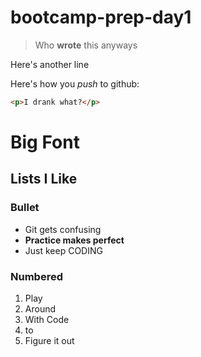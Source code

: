 # bootcamp-prep-day1

>Who **wrote** this anyways

Here's another line

Here's how you _push_ to github:

```html
<p>I drank what?</p>

```
# Big Font
## Lists I Like
### <b>Bullet</b>

* Git gets confusing
* <b>Practice makes perfect</b>
* Just keep CODING

### Numbered

1. Play
1. Around
1. With Code
2. to
3. Figure it out
